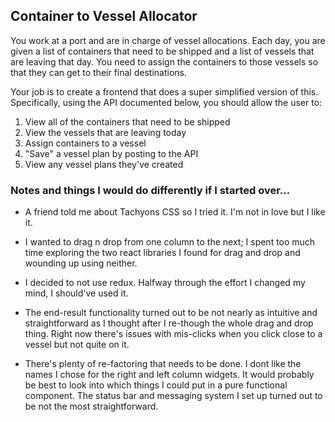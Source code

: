 ## Container to Vessel Allocator

You work at a port and are in charge of vessel allocations. Each day, you are given
 a list of containers that need to be shipped and a list of vessels that are leaving that day. You need to assign the
 containers to those vessels so that they can get to their final destinations.  

 Your job is to create a frontend that does a super simplified version of this.  
 Specifically, using the API documented below, you should allow the user to:
 1) View all of the containers that need to be shipped
 2) View the vessels that are leaving today
 3) Assign containers to a vessel
 4) "Save" a vessel plan by posting to the API
 5) View any vessel plans they've created


### Notes and things I would do differently if I started over...
- A friend told me about Tachyons CSS so I tried it.  I'm not in love but I like it.

- I wanted to drag n drop from one column to the next; I spent too much time exploring the two react libraries I found for drag and drop and wounding up using neither.

- I decided to not use redux.  Halfway through the effort I changed my mind, I should've used it.

- The end-result functionality turned out to be not nearly as intuitive and straightforward as I thought after I re-though the whole drag and drop thing.  Right now there's issues with mis-clicks when you click close to a vessel but not quite on it.

- There's plenty of re-factoring that needs to be done.  I dont like the names I chose for the right and left column widgets.  It would probably be best to look into which things I could put in a pure functional component.  The status bar and messaging system I set up turned out to be not the most straightforward.
